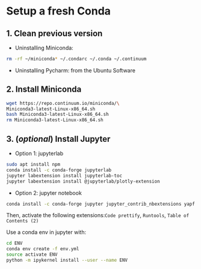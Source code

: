 # Setup a fresh Conda

## 1. Clean previous version
- Uninstalling  Miniconda:
```bash
rm -rf ~/miniconda* ~/.condarc ~/.conda ~/.continuum
```
- Uninstalling Pycharm: from the Ubuntu Software

## 2. Install Miniconda

```bash
wget https://repo.continuum.io/miniconda/\
Miniconda3-latest-Linux-x86_64.sh
bash Miniconda3-latest-Linux-x86_64.sh
rm Miniconda3-latest-Linux-x86_64.sh
```

## 3. (*optional*) Install Jupyter

- Option 1: jupyterlab

```bash
sudo apt install npm
conda install -c conda-forge jupyterlab
jupyter labextension install jupyterlab-toc
jupyter labextension install @jupyterlab/plotly-extension
```
- Option 2: jupyter notebook

```bash
conda install -c conda-forge jupyter jupyter_contrib_nbextensions yapf
```
  Then, activate the following extensions:`Code prettify`, `Runtools`, `Table of Contents (2)`

Use a conda env in jupyter with:
```bash
cd ENV
conda env create -f env.yml
source activate ENV
python -m ipykernel install --user --name ENV
```

